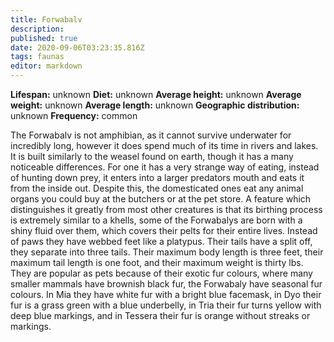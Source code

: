 ```yaml
---
title: Forwabalv
description: 
published: true
date: 2020-09-06T03:23:35.816Z
tags: faunas 
editor: markdown
---
```

<!-- infobox starts -->
**Lifespan:** unknown
**Diet:** unknown
**Average height:** unknown
**Average weight:** unknown
**Average length:** unknown
**Geographic distribution:** unknown
**Frequency:** common
<!-- infobox ends -->

The Forwabalv is not amphibian, as it cannot survive underwater for incredibly long, however it does spend much of its time in rivers and lakes. It is built similarly to the weasel found on earth, though it has a many noticeable differences. For one it has a very strange way of eating, instead of hunting down prey, it enters into a larger predators mouth and eats it from the inside out. Despite this, the domesticated ones eat any animal organs you could buy at the butchers or at the pet store. A feature which distinguishes it greatly from most other creatures is that its birthing process is extremely similar to a khells, some of the Forwabalys are born with a shiny fluid over them, which covers their pelts for their entire lives. Instead of paws they have webbed feet like a platypus. Their tails have a split off, they separate into three tails. Their maximum body length is three feet, their maximum tail length is one foot, and their maximum weight is thirty lbs. They are popular as pets because of their exotic fur colours, where many smaller mammals have brownish black fur, the Forwabaly have seasonal fur colours. In Mia they have white fur with a bright blue facemask, in Dyo their fur is a grass green with a blue underbelly, in Tria their fur turns yellow with deep blue markings, and in Tessera their fur is orange without streaks or markings.